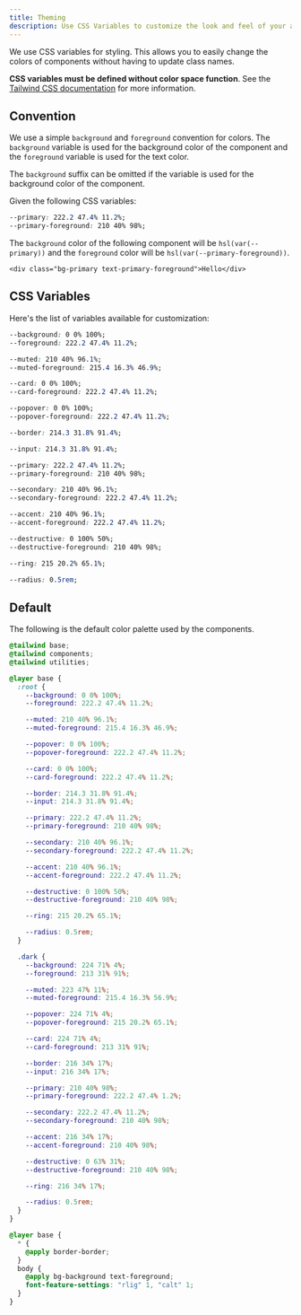 ```yaml
---
title: Theming
description: Use CSS Variables to customize the look and feel of your application.
---
```


<script>
  import { Callout } from '$components/docs';
</script>

We use CSS variables for styling. This allows you to easily change the colors of components without having to update class names.

**CSS variables must be defined without color space function**. See the [Tailwind CSS documentation](https://tailwindcss.com/docs/customizing-colors#using-css-variables) for more information.

## Convention

We use a simple `background` and `foreground` convention for colors. The `background` variable is used for the background color of the component and the `foreground` variable is used for the text color.

<Callout>

The `background` suffix can be omitted if the variable is used for the background color of the component.

</Callout>

Given the following CSS variables:

```css
--primary: 222.2 47.4% 11.2%;
--primary-foreground: 210 40% 98%;
```

The `background` color of the following component will be `hsl(var(--primary))` and the `foreground` color will be `hsl(var(--primary-foreground))`.

```tsx
<div class="bg-primary text-primary-foreground">Hello</div>
```

## CSS Variables

Here's the list of variables available for customization:

```css title="Default background color of <body />...etc"
--background: 0 0% 100%;
--foreground: 222.2 47.4% 11.2%;
```

```css title="Muted backgrounds such as <TabsList />, <Skeleton /> and <Switch />"
--muted: 210 40% 96.1%;
--muted-foreground: 215.4 16.3% 46.9%;
```

```css title="Background color for <Card />"
--card: 0 0% 100%;
--card-foreground: 222.2 47.4% 11.2%;
```

```css title="Background color for popovers such as <DropdownMenu />, <HoverCard />, <Popover />"
--popover: 0 0% 100%;
--popover-foreground: 222.2 47.4% 11.2%;
```

```css title="Default border color"
--border: 214.3 31.8% 91.4%;
```

```css title="Border color for inputs such as <Input />, <Select />, <Textarea />"
--input: 214.3 31.8% 91.4%;
```

```css title="Primary colors for <Button />"
--primary: 222.2 47.4% 11.2%;
--primary-foreground: 210 40% 98%;
```

```css title="Secondary colors for <Button />"
--secondary: 210 40% 96.1%;
--secondary-foreground: 222.2 47.4% 11.2%;
```

```css title="Used for accents such as hover effects on <DropdownMenuItem>, <SelectItem>...etc"
--accent: 210 40% 96.1%;
--accent-foreground: 222.2 47.4% 11.2%;
```

```css title="Used for destructive actions such as <Button variant='destructive'>"
--destructive: 0 100% 50%;
--destructive-foreground: 210 40% 98%;
```

```css title="Used for focus ring"
--ring: 215 20.2% 65.1%;
```

```css title="Border radius for card, input and buttons"
--radius: 0.5rem;
```

## Default

The following is the default color palette used by the components.

```css title="styles/globals.css"
@tailwind base;
@tailwind components;
@tailwind utilities;

@layer base {
  :root {
    --background: 0 0% 100%;
    --foreground: 222.2 47.4% 11.2%;

    --muted: 210 40% 96.1%;
    --muted-foreground: 215.4 16.3% 46.9%;

    --popover: 0 0% 100%;
    --popover-foreground: 222.2 47.4% 11.2%;

    --card: 0 0% 100%;
    --card-foreground: 222.2 47.4% 11.2%;

    --border: 214.3 31.8% 91.4%;
    --input: 214.3 31.8% 91.4%;

    --primary: 222.2 47.4% 11.2%;
    --primary-foreground: 210 40% 98%;

    --secondary: 210 40% 96.1%;
    --secondary-foreground: 222.2 47.4% 11.2%;

    --accent: 210 40% 96.1%;
    --accent-foreground: 222.2 47.4% 11.2%;

    --destructive: 0 100% 50%;
    --destructive-foreground: 210 40% 98%;

    --ring: 215 20.2% 65.1%;

    --radius: 0.5rem;
  }

  .dark {
    --background: 224 71% 4%;
    --foreground: 213 31% 91%;

    --muted: 223 47% 11%;
    --muted-foreground: 215.4 16.3% 56.9%;

    --popover: 224 71% 4%;
    --popover-foreground: 215 20.2% 65.1%;

    --card: 224 71% 4%;
    --card-foreground: 213 31% 91%;

    --border: 216 34% 17%;
    --input: 216 34% 17%;

    --primary: 210 40% 98%;
    --primary-foreground: 222.2 47.4% 1.2%;

    --secondary: 222.2 47.4% 11.2%;
    --secondary-foreground: 210 40% 98%;

    --accent: 216 34% 17%;
    --accent-foreground: 210 40% 98%;

    --destructive: 0 63% 31%;
    --destructive-foreground: 210 40% 98%;

    --ring: 216 34% 17%;

    --radius: 0.5rem;
  }
}

@layer base {
  * {
    @apply border-border;
  }
  body {
    @apply bg-background text-foreground;
    font-feature-settings: "rlig" 1, "calt" 1;
  }
}
```
